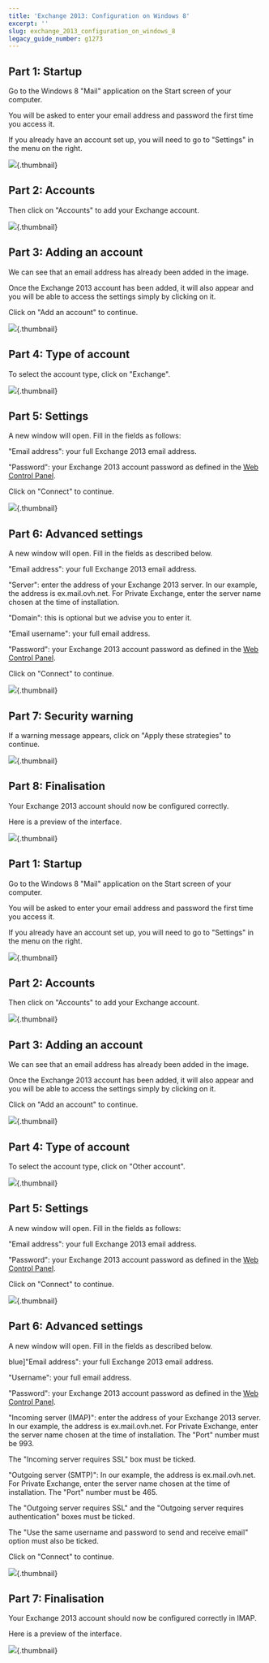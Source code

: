 ```yaml
---
title: 'Exchange 2013: Configuration on Windows 8'
excerpt: ''
slug: exchange_2013_configuration_on_windows_8
legacy_guide_number: g1273
---
```



## Part 1: Startup
Go to the Windows 8 "Mail" application on the Start screen of your computer.

You will be asked to enter your email address and password the first time you access it.

If you already have an account set up, you will need to go to "Settings" in the menu on the right.

![](images/img_1107.jpg){.thumbnail}


## Part 2: Accounts
Then click on "Accounts" to add your Exchange account.

![](images/img_1108.jpg){.thumbnail}


## Part 3: Adding an account
We can see that an email address has already been added in the image.

Once the Exchange 2013 account has been added, it will also appear and you will be able to access the settings simply by clicking on it.

Click on "Add an account" to continue.

![](images/img_1109.jpg){.thumbnail}


## Part 4: Type of account
To select the account type, click on "Exchange".

![](images/img_1110.jpg){.thumbnail}


## Part 5: Settings
A new window will open. Fill in the fields as follows:

"Email address": your full Exchange 2013 email address.

"Password": your Exchange 2013 account password as defined in the [Web Control Panel](https://www.ovh.com/manager/web/login.html).

Click on "Connect" to continue.

![](images/img_1111.jpg){.thumbnail}


## Part 6: Advanced settings
A new window will open. Fill in the fields as described below.

"Email address": your full Exchange 2013 email address.

"Server": enter the address of your Exchange 2013 server. In our example, the address is ex.mail.ovh.net. For Private Exchange, enter the server name chosen at the time of installation.

"Domain": this is optional but we advise you to enter it.

"Email username": your full email address.

"Password": your Exchange 2013 account password as defined in the [Web Control Panel](https://www.ovh.com/manager/web/login.html).

Click on "Connect" to continue.

![](images/img_1112.jpg){.thumbnail}


## Part 7: Security warning
If a warning message appears, click on "Apply these strategies" to continue.

![](images/img_1113.jpg){.thumbnail}


## Part 8: Finalisation
Your Exchange 2013 account should now be configured correctly.

Here is a preview of the interface.

![](images/img_1114.jpg){.thumbnail}


## Part 1: Startup
Go to the Windows 8 "Mail" application on the Start screen of your computer.

You will be asked to enter your email address and password the first time you access it.

If you already have an account set up, you will need to go to "Settings" in the menu on the right.

![](images/img_1115.jpg){.thumbnail}


## Part 2: Accounts
Then click on "Accounts" to add your Exchange account.

![](images/img_1116.jpg){.thumbnail}


## Part 3: Adding an account
We can see that an email address has already been added in the image.

Once the Exchange 2013 account has been added, it will also appear and you will be able to access the settings simply by clicking on it.

Click on "Add an account" to continue.

![](images/img_1117.jpg){.thumbnail}


## Part 4: Type of account
To select the account type, click on "Other account".

![](images/img_1118.jpg){.thumbnail}


## Part 5: Settings
A new window will open. Fill in the fields as follows:

"Email address": your full Exchange 2013 email address.

"Password": your Exchange 2013 account password as defined in the [Web Control Panel](https://www.ovh.com/manager/web/login.html).

Click on "Connect" to continue.

![](images/img_1119.jpg){.thumbnail}


## Part 6: Advanced settings
A new window will open. Fill in the fields as described below.

blue]"Email address": your full Exchange 2013 email address.

"Username": your full email address.

"Password": your Exchange 2013 account password as defined in the [Web Control Panel](https://www.ovh.com/manager/web/login.html).

"Incoming server (IMAP)": enter the address of your Exchange 2013 server. In our example, the address is ex.mail.ovh.net. For Private Exchange, enter the server name chosen at the time of installation.
The "Port" number must be 993.

The "Incoming server requires SSL" box must be ticked.

"Outgoing server (SMTP)": In our example, the address is ex.mail.ovh.net. For Private Exchange, enter the server name chosen at the time of installation.
The "Port" number must be 465.

The "Outgoing server requires SSL" and the "Outgoing server requires authentication" boxes must be ticked.

The "Use the same username and password to send and receive email" option must also be ticked.

Click on "Connect" to continue.

![](images/img_1120.jpg){.thumbnail}


## Part 7: Finalisation
Your Exchange 2013 account should now be configured correctly in IMAP.

Here is a preview of the interface.

![](images/img_1121.jpg){.thumbnail}

